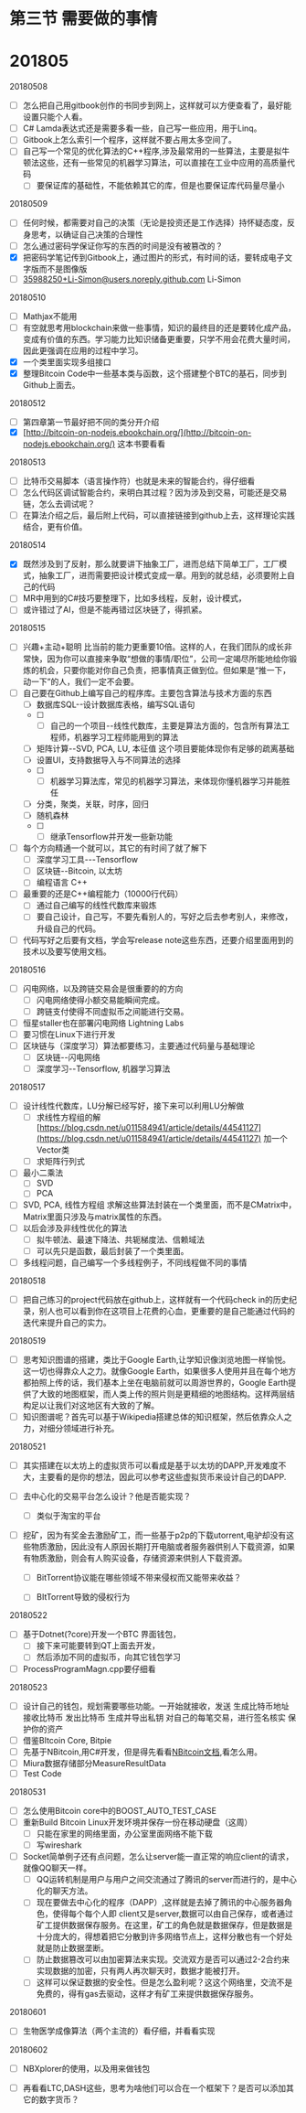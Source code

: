 # 第三节 需要做的事情

# 201805

20180508

* [ ] 怎么把自己用gitbook创作的书同步到网上，这样就可以方便查看了，最好能设置只能个人看。
* [ ] C\# Lamda表达式还是需要多看一些，自己写一些应用，用于Linq。
* [ ] Gitbook上怎么索引一个程序，这样就不要占用太多空间了。
* [ ] 自己写一个常见的优化算法的C++程序,涉及最常用的一些算法，主要是拟牛顿法这些，还有一些常见的机器学习算法，可以直接在工业中应用的高质量代码
  * [ ] 要保证库的基础性，不能依赖其它的库，但是也要保证库代码量尽量小

20180509

* [ ] 任何时候，都需要对自己的决策（无论是投资还是工作选择）持怀疑态度，反身思考，以确证自己决策的合理性
* [ ] 怎么通过密码学保证你写的东西的时间是没有被篡改的？
* [x] 把密码学笔记传到Gitbook上，通过图片的形式，有时间的话，要转成电子文字版而不是图像版
* [ ] 35988250+Li-Simon@users.noreply.github.com  Li-Simon

20180510

* [ ] Mathjax不能用
* [ ] 有空就思考用blockchain来做一些事情，知识的最终目的还是要转化成产品，变成有价值的东西。学习能力比知识储备更重要，只学不用会花费大量时间，因此更强调在应用的过程中学习。
* [x] 一个类里面实现多组接口
* [x] 整理Bitcoin Code中一些基本类与函数，这个搭建整个BTC的基石，同步到Github上面去。

20180512

* [ ] 第四章第一节最好把不同的类分开介绍
* [x] [http://bitcoin-on-nodejs.ebookchain.org/](http://bitcoin-on-nodejs.ebookchain.org/) 这本书要看看

20180513

* [ ] 比特币交易脚本（语言操作符）也就是未来的智能合约，得仔细看 
* [ ] 怎么代码区调试智能合约，来明白其过程？因为涉及到交易，可能还是交易链，怎么去调试呢？
* [ ] 在算法介绍之后，最后附上代码，可以直接链接到github上去，这样理论实践结合，更有价值。

20180514

* [x] 既然涉及到了反射，那么就要讲下抽象工厂，进而总结下简单工厂，工厂模式，抽象工厂，进而需要把设计模式变成一章。用到的就总结，必须要附上自己的代码
* [ ] MR中用到的C\#技巧要整理下，比如多线程，反射，设计模式，
* [ ] 或许错过了AI，但是不能再错过区块链了，得抓紧。

20180515

* [ ] 兴趣+主动+聪明 比当前的能力更重要10倍。这样的人，在我们团队的成长非常快，因为你可以直接来争取“想做的事情/职位”，公司一定竭尽所能地给你锻炼的机会，只要你能对你自己负责，把事情真正做到位。但如果是“推一下，动一下”的人，我们一定不会要。
* [ ] 自己要在Github上编写自己的程序库。主要包含算法与技术方面的东西
  * [ ] 数据库SQL--设计数据库表格，编写SQL语句
  * [ ] * [ ] 自己的一个项目--线性代数库，主要是算法方面的，包含所有算法工程师，机器学习工程师能用到的算法
  * [ ] 矩阵计算--SVD, PCA, LU, 本征值 这个项目要能体现你有足够的疏离基础
  * [ ] 设置UI，支持数据导入与不同算法的选择
  * [ ] * [ ] 机器学习算法库，常见的机器学习算法，来体现你懂机器学习并能胜任
  * [ ] 分类，聚类，关联，时序，回归
  * [ ] 随机森林
  * [ ] * [ ] 继承Tensorflow并开发一些新功能
* [ ] 每个方向精通一个就可以，其它的有时间了就了解下
  * [ ] 深度学习工具---Tensorflow
  * [ ] 区块链--Bitcoin, 以太坊
  * [ ] 编程语言 C++
* [ ] 最重要的还是C++编程能力（10000行代码）
  * [ ] 通过自己编写的线性代数库来锻炼
  * [ ] 要自己设计，自己写，不要先看别人的，写好之后去参考别人，来修改，升级自己的代码。
* [ ] 代码写好之后要有文档，学会写release note这些东西，还要介绍里面用到的技术以及要写使用文档。

20180516

* [ ] 闪电网络，以及跨链交易会是很重要的的方向
  * [ ] 闪电网络使得小额交易能瞬间完成。
  * [ ] 跨链支付使得不同虚拟币之间能进行交易。
* [ ] 恒星staller也在部署闪电网络 Lightning Labs
* [ ] 要习惯在Linux下进行开发
* [ ] 区块链与（深度学习）算法都要练习，主要通过代码量与基础理论
  * [ ] 区块链--闪电网络
  * [ ] 深度学习--Tensorflow, 机器学习算法

20180517

* [ ] 设计线性代数库，LU分解已经写好，接下来可以利用LU分解做
  * [ ] 求线性方程组的解 [https://blog.csdn.net/u011584941/article/details/44541127](https://blog.csdn.net/u011584941/article/details/44541127) 加一个Vector类
  * [ ] 求矩阵行列式
* [ ] 最小二乘法
  * [ ] SVD
  * [ ] PCA
* [ ] SVD, PCA, 线性方程组 求解这些算法封装在一个类里面，而不是CMatrix中，Matrix里面只涉及与matrix属性的东西。
* [ ] 以后会涉及非线性优化的算法
  * [ ] 拟牛顿法、最速下降法、共轭梯度法、信赖域法
  * [ ] 可以先只是函数，最后封装了一个类里面。
* [ ] 多线程问题，自己编写一个多线程例子，不同线程做不同的事情

20180518

* [ ] 把自己练习的project代码放在github上，这样就有一个代码check in的历史纪录，别人也可以看到你在这项目上花费的心血，更重要的是自己能通过代码的迭代来提升自己的实力。

20180519

* [ ] 思考知识图谱的搭建，类比于Google Earth,让学知识像浏览地图一样愉悦。这一切也得靠众人之力。就像Google Earth，如果很多人使用并且在每个地方都拍照上传的话，我们基本上坐在电脑前就可以周游世界的，Google Earth提供了大致的地图框架，而人类上传的照片则是更精细的地图结构。这样两层结构足以让我们对这地区有大致的了解。
* [ ] 知识图谱呢？首先可以基于Wikipedia搭建总体的知识框架，然后依靠众人之力，对细分领域进行补充。

20180521

* [ ] 其实搭建在以太坊上的虚拟货币可以看成是基于以太坊的DAPP,开发难度不大，主要看的是你的想法，因此可以参考这些虚拟货币来设计自己的DAPP.
* [ ] 去中心化的交易平台怎么设计？他是否能实现？
  * [ ] 类似于淘宝的平台
* [ ] 挖矿，因为有奖金去激励矿工，而一些基于p2p的下载utorrent,电驴却没有这些物质激励，因此没有人原因长期打开电脑或者服务器供别人下载资源，如果有物质激励，则会有人购买设备，存储资源来供别人下载资源。

  * [ ] BitTorrent协议能在哪些领域不带来侵权而又能带来收益？

  * [ ] BItTorrent导致的侵权行为

20180522

* [ ] 基于Dotnet\(?core\)开发一个BTC 界面钱包，
  * [ ] 接下来可能要转到QT上面去开发，
  * [ ] 然后添加不同的虚拟币，向其它钱包学习
* [ ] ProcessProgramMagn.cpp要仔细看

20180523

* [ ] 设计自己的钱包，规划需要哪些功能。一开始就接收，发送
  生成比特币地址
  接收比特币
  发出比特币
  生成并导出私钥
  对自己的每笔交易，进行签名核实
  保护你的资产
* [ ] 借鉴BItcoin Core, Bitpie
* [ ] 先基于NBitcoin,用C\#开发，但是得先看看[NBitcoin文档](https://www.codeproject.com/Articles/835098/NBitcoin-Build-Them-All#simple),看怎么用。
* [ ] Miura数据存储部分MeasureResultData
* [ ] Test Code

20180531

* [ ] 怎么使用Bitcoin core中的BOOST\_AUTO\_TEST\_CASE
* [ ] 重新Build Bitcoin Linux开发环境并保存一份在移动硬盘（这周）
  * [ ] 只能在家里的网络里面，办公室里面网络不能下载
  * [ ] 写wireshark
* [ ] Socket简单例子还有点问题，怎么让server能一直正常的响应client的请求，就像QQ聊天一样。
  * [ ] QQ运转机制是用户与用户之间交流通过了腾讯的server而进行的，是中心化的聊天方法。
  * [ ] 现在要做去中心化的程序（DAPP）,这样就是去掉了腾讯的中心服务器角色，使得每个每个人即 client又是server,数据可以由自己保存，或者通过矿工提供数据保存服务。在这里，矿工的角色就是数据保存，但是数据是十分庞大的，得想着把它分散到许多网络节点上，这样分散也有一个好处就是防止数据垄断。
  * [ ] 防止数据篡改可以由加密算法来实现。交流双方是否可以通过2-2合约来实现数据的加密，只有两人再次聊天时，数据才能被打开。
  * [ ] 这样可以保证数据的安全性。但是怎么盈利呢？这这个网络里，交流不是免费的，得有gas去驱动，这样才有矿工来提供数据保存服务。

20180601

* [ ] 生物医学成像算法（两个主流的）看仔细，并看看实现

20180602

* [ ] NBXplorer的使用，以及用来做钱包
* [ ] 再看看LTC,DASH这些，思考为啥他们可以合在一个框架下？是否可以添加其它的数字货币？



